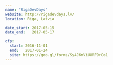 ```yaml
---
name: "RigaDevDays"
website: http://rigadevdays.lv/
location: Riga, Latvia

date_start: 2017-05-15
date_end:   2017-05-17

cfp:
  start: 2016-11-01
  end:   2017-01-24
  site: https://goo.gl/forms/Sy4J6mViU8RF9rCo1
---
```

